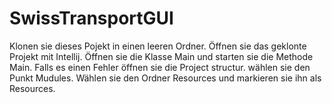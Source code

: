 # SwissTransportGUI

Klonen sie dieses Pojekt in einen leeren Ordner. Öffnen sie das geklonte Projekt mit Intellij. Öffnen sie die Klasse Main und starten sie die Methode Main.
Falls es einen Fehler öffnen sie die Project structur. wählen sie den Punkt Mudules. Wählen sie den Ordner Resources und markieren sie ihn als Resources.
